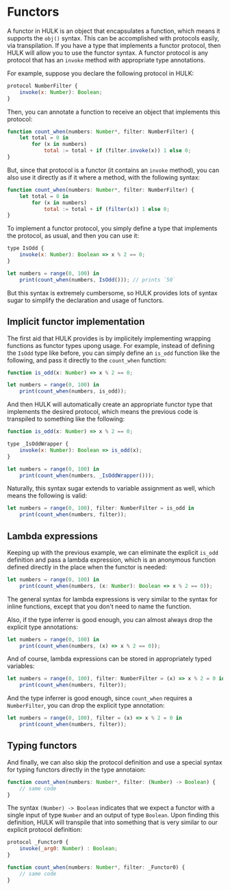 # Functors

A functor in HULK is an object that encapsulates a function, which means it supports the `obj()` syntax. This can be accomplished with protocols easily, via transpilation. If you have a type that implements a functor protocol, then HULK will allow you to use the functor syntax. A functor protocol is any protocol that has an `invoke` method with appropriate type annotations.

For example, suppose you declare the following protocol in HULK:

```js
protocol NumberFilter {
    invoke(x: Number): Boolean;
}
```

Then, you can annotate a function to receive an object that implements this protocol:

```js
function count_when(numbers: Number*, filter: NumberFilter) {
    let total = 0 in
        for (x in numbers)
            total := total + if (filter.invoke(x)) 1 else 0;
}
```

But, since that protocol is a functor (it contains an `invoke` method), you can also use it directly as if it where a method, with the following syntax:

```js
function count_when(numbers: Number*, filter: NumberFilter) {
    let total = 0 in
        for (x in numbers)
            total := total + if (filter(x)) 1 else 0;
}
```

To implement a functor protocol, you simply define a type that implements the protocol, as usual, and then you can use it:

```js
type IsOdd {
    invoke(x: Number): Boolean => x % 2 == 0;
}

let numbers = range(0, 100) in
    print(count_when(numbers, IsOdd())); // prints `50`
```

But this syntax is extremely cumbersome, so HULK provides lots of syntax sugar to simplify the declaration and usage of functors.

## Implicit functor implementation

The first aid that HULK provides is by implicitely implementing wrapping functions as functor types upong usage. For example, instead of defining the `IsOdd` type like before, you can simply define an `is_odd` function like the following, and pass it directly to the `count_when` function:

```js
function is_odd(x: Number) => x % 2 == 0;

let numbers = range(0, 100) in
    print(count_when(numbers, is_odd));
```

And then HULK will automatically create an appropriate functor type that implements the desired protocol, which means the previous code is transpiled to something like the following:

```js
function is_odd(x: Number) => x % 2 == 0;

type _IsOddWrapper {
    invoke(x: Number): Boolean => is_odd(x);
}

let numbers = range(0, 100) in
    print(count_when(numbers, _IsOddWrapper()));
```

Naturally, this syntax sugar extends to variable assignment as well, which means the following is valid:

```js
let numbers = range(0, 100), filter: NumberFilter = is_odd in
    print(count_when(numbers, filter));
```

## Lambda expressions

Keeping up with the previous example, we can eliminate the explicit `is_odd` definition and pass a lambda expression, which is an anonymous function defined directly in the place when the functor is needed:

```js
let numbers = range(0, 100) in
    print(count_when(numbers, (x: Number): Boolean => x % 2 == 0));
```

The general syntax for lambda expressions is very similar to the syntax for inline functions, except that you don't need to name the function.

Also, if the type inferrer is good enough, you can almost always drop the explicit type annotations:


```js
let numbers = range(0, 100) in
    print(count_when(numbers, (x) => x % 2 == 0));
```

And of course, lambda expressions can be stored in appropriately typed variables:

```js
let numbers = range(0, 100), filter: NumberFilter = (x) => x % 2 = 0 in
    print(count_when(numbers, filter));
```

And the type inferrer is good enough, since `count_when` requires a `NumberFilter`, you can drop the explicit type annotation:

```js
let numbers = range(0, 100), filter = (x) => x % 2 = 0 in
    print(count_when(numbers, filter));
```

## Typing functors

And finally, we can also skip the protocol definition and use a special syntax for typing functors directly in the type annotaion:

```js
function count_when(numbers: Number*, filter: (Number) -> Boolean) {
    // same code
}
```

The syntax `(Number) -> Boolean` indicates that we expect a functor with a single input of type `Number` and an output of type `Boolean`. Upon finding this definition, HULK will transpile that into something that is very similar to our explicit protocol definition:

```js
protocol _Functor0 {
    invoke(_arg0: Number) : Boolean;
}

function count_when(numbers: Number*, filter: _Functor0) {
    // same code
}
```
